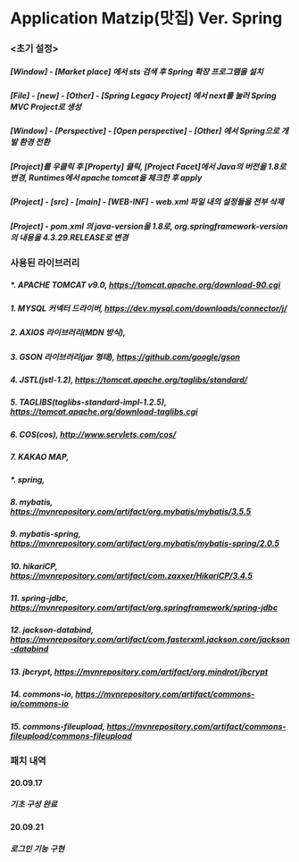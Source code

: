 # Application Matzip(맛집) Ver. Spring
### <초기 설정>
##### [Window] - [Market place] 에서 sts 검색 후 Spring 확장 프로그램을 설치
##### [File] - [new] - [Other] - [Spring Legacy Project] 에서 next를 눌러 Spring MVC Project로 생성
##### [Window] - [Perspective] - [Open perspective] - [Other] 에서 Spring으로 개발 환경 전환
##### [Project]를 우클릭 후 [Property] 클릭, [Project Facet]에서 Java의 버전을 1.8로 변경, Runtimes에서 apache tomcat을 체크한 후 apply
##### [Project] - [src] - [main] - [WEB-INF] - web.xml 파일 내의 설정들을 전부 삭제
##### [Project] - pom.xml 의 java-version을 1.8로, org.springframework-version의 내용을 4.3.29.RELEASE로 변경

### 사용된 라이브러리
##### *. APACHE TOMCAT v9.0, https://tomcat.apache.org/download-90.cgi
##### 1. MYSQL 커넥터 드라이버, https://dev.mysql.com/downloads/connector/j/
##### 2. AXIOS 라이브러리(MDN 방식), <script src="https://cdn.jsdelivr.net/npm/axios/dist/axios.min.js"></script>
##### 3. GSON 라이브러리(jar 형태), https://github.com/google/gson
##### 4. JSTL(jstl-1.2), https://tomcat.apache.org/taglibs/standard/
##### 5. TAGLIBS(taglibs-standard-impl-1.2.5), https://tomcat.apache.org/download-taglibs.cgi
##### 6. COS(cos), http://www.servlets.com/cos/
##### 7. KAKAO MAP, <script type="text/javascript" src="//dapi.kakao.com/v2/maps/sdk.js?appkey=APP KEY"></script>

##### *. spring, <eclipse marketplace>
##### 8. mybatis, https://mvnrepository.com/artifact/org.mybatis/mybatis/3.5.5
##### 9. mybatis-spring, https://mvnrepository.com/artifact/org.mybatis/mybatis-spring/2.0.5
##### 10. hikariCP, https://mvnrepository.com/artifact/com.zaxxer/HikariCP/3.4.5
##### 11. spring-jdbc, https://mvnrepository.com/artifact/org.springframework/spring-jdbc
##### 12. jackson-databind, https://mvnrepository.com/artifact/com.fasterxml.jackson.core/jackson-databind
##### 13. jbcrypt, https://mvnrepository.com/artifact/org.mindrot/jbcrypt
##### 14. commons-io, https://mvnrepository.com/artifact/commons-io/commons-io
##### 15. commons-fileupload, https://mvnrepository.com/artifact/commons-fileupload/commons-fileupload

### 패치 내역
#### 20.09.17
##### 기초 구성 완료

#### 20.09.21
##### 로그인 기능 구현